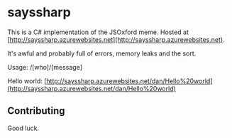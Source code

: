 # sayssharp

This is a C# implementation of the JSOxford meme. Hosted at [http://sayssharp.azurewebsites.net](http://sayssharp.azurewebsites.net).

It's awful and probably full of errors, memory leaks and the sort.

Usage: /[who]/[message]

Hello world: [http://sayssharp.azurewebsites.net/dan/Hello%20world](http://sayssharp.azurewebsites.net/dan/Hello%20world)

## Contributing

Good luck.
